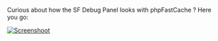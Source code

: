 Curious about how the SF Debug Panel looks with phpFastCache ?
Here you go:

[![Screenshoot][2]][1]

  [1]: http://images.geolim4.com/image/gH
  [2]: http://images.geolim4.com/images/2016/06/07/Capture.md.png (Click to enlarge)
